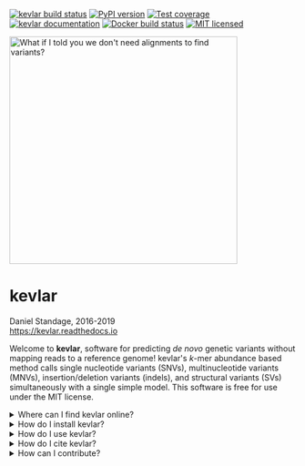[![kevlar build status][travisbadge]](https://travis-ci.org/kevlar-dev/kevlar)
[![PyPI version][pypibadge]](https://pypi.python.org/pypi/biokevlar)
[![Test coverage][codecovbadge]](https://codecov.io/github/kevlar-dev/kevlar)
[![kevlar documentation][rtdbadge]](http://kevlar.readthedocs.io/en/latest/?badge=latest)
[![Docker build status][dockerbadge]](https://quay.io/repository/kevlar-dev/kevlar)
[![MIT licensed][licensebadge]](https://github.com/kevlar-dev/kevlar/blob/master/LICENSE)

<img src="docs/_static/morpheus-kevlar.jpg" alt=" What if I told you we don't need alignments to find variants?" width="400px" />

# kevlar

Daniel Standage, 2016-2019  
https://kevlar.readthedocs.io

Welcome to **kevlar**, software for predicting *de novo* genetic variants without mapping reads to a reference genome!
kevlar's *k*-mer abundance based method calls single nucleotide variants (SNVs), multinucleotide variants (MNVs), insertion/deletion variants (indels), and structural variants (SVs) simultaneously with a single simple model.
This software is free for use under the MIT license.

<details>
  <summary>Where can I find kevlar online?</summary>
  <ul>
    <li>Source repository: https://github.com/kevlar-dev/kevlar</li>
    <li>Documentation: https://kevlar.readthedocs.io</li>
    <li>Stable releases: https://github.com/kevlar-dev/kevlar/releases</li>
    <li>Issue tracker: https://github.com/kevlar-dev/kevlar/issues</li>
  </ul>

  If you have questions or need help with kevlar, the [GitHub issue tracker](https://github.com/kevlar-dev/kevlar) should be your first point of contact.
</details>

<details>
  <summary>How do I install kevlar?</summary>

  See [the kevlar documentation](http://kevlar.readthedocs.io/en/latest/install.html) for complete instructions, but the impatient can try the following.

  ```
  pip3 install git+https://github.com/dib-lab/khmer.git
  pip3 install biokevlar
  ```
</details>

<details>
  <summary>How do I use kevlar?</summary>
  <ul>
    <li>Installation instructions: http://kevlar.readthedocs.io/en/latest/install.html</li>
    <li>Quick start guide: http://kevlar.readthedocs.io/en/latest/quick-start.html</li>
    <li>Tutorial: http://kevlar.readthedocs.io/en/latest/tutorial.html</li>
  </ul>
</details>

<details>
  <summary>How do I cite kevlar?</summary>

  Standage DS, Brown CT, Hormozdiari F (2019) Kevlar: a mapping-free framework for accurate discovery of de novo variants. *bioRxiv*, [doi:10.1101/549154](https://doi.org/10.1101/549154).
</details>

<details>
  <summary>How can I contribute?</summary>
  
  We welcome contributions to the kevlar project from the community!
  If you're interested in modifying kevlar or contributing to its ongoing development, feel free to send us a message or submit a pull request!

  The kevlar software is a project of the [Lab for Data Intensive Biology](http://ivory.idyll.org/lab/) and the [Computational Genomics Lab](http://www.hormozdiarilab.org/) at UC Davis.
</details>


[travisbadge]: https://img.shields.io/travis/kevlar-dev/kevlar.svg
[pypibadge]: https://img.shields.io/pypi/v/biokevlar.svg
[codecovbadge]: https://img.shields.io/codecov/c/github/kevlar-dev/kevlar.svg
[rtdbadge]: https://readthedocs.org/projects/kevlar/badge/?version=latest&maxAge=900
[dockerbadge]: https://quay.io/repository/kevlar-dev/kevlar/status
[licensebadge]: https://img.shields.io/badge/license-MIT-blue.svg
